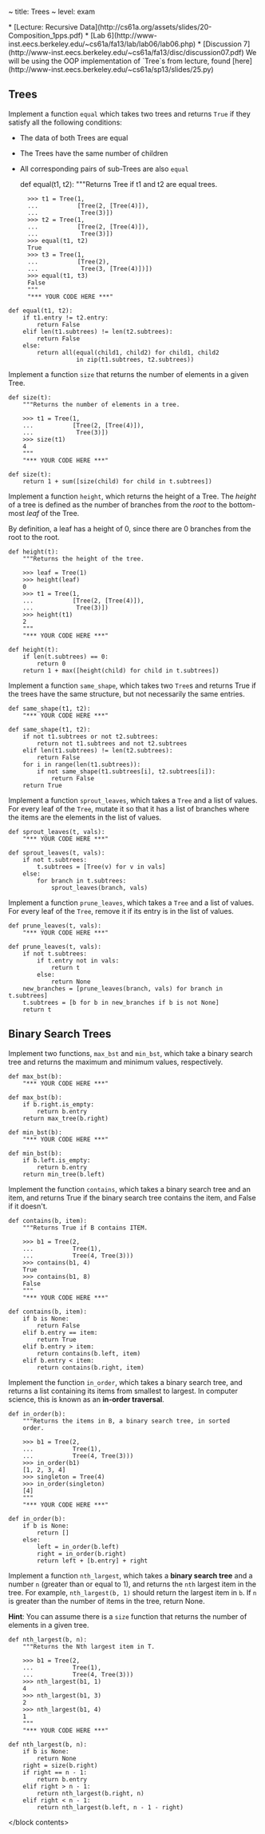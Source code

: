 ~ title: Trees
~ level: exam

<block references>
* [Lecture: Recursive Data](http://cs61a.org/assets/slides/20-Composition_1pps.pdf)
* [Lab 6](http://www-inst.eecs.berkeley.edu/~cs61a/fa13/lab/lab06/lab06.php)
* [Discussion 7](http://www-inst.eecs.berkeley.edu/~cs61a/fa13/disc/discussion07.pdf)
</block references>

<block notes>
We will be using the OOP implementation of `Tree`s from lecture,
found
[here](http://www-inst.eecs.berkeley.edu/~cs61a/sp13/slides/25.py)
</block notes>

<block contents>

Trees
-----

<question>

Implement a function `equal` which takes two trees and returns `True`
if they satisfy all the following conditions:

* The data of both Trees are equal
* The Trees have the same number of children
* All corresponding pairs of sub-Trees are also `equal`

    def equal(t1, t2):
        """Returns Tree if t1 and t2 are equal trees.

        >>> t1 = Tree(1,
        ...           [Tree(2, [Tree(4)]),
        ...            Tree(3)])
        >>> t2 = Tree(1,
        ...           [Tree(2, [Tree(4)]),
        ...            Tree(3)])
        >>> equal(t1, t2)
        True
        >>> t3 = Tree(1,
        ...           [Tree(2),
        ...            Tree(3, [Tree(4)])])
        >>> equal(t1, t3)
        False
        """
        "*** YOUR CODE HERE ***"

<solution>

    def equal(t1, t2):
        if t1.entry != t2.entry:
            return False
        elif len(t1.subtrees) != len(t2.subtrees):
            return False
        else:
            return all(equal(child1, child2) for child1, child2
                       in zip(t1.subtrees, t2.subtrees))

</solution>

<question>

Implement a function `size` that returns the number of elements in a
given Tree.

    def size(t):
        """Returns the number of elements in a tree.

        >>> t1 = Tree(1,
        ...           [Tree(2, [Tree(4)]),
        ...            Tree(3)])
        >>> size(t1)
        4
        """
        "*** YOUR CODE HERE ***"

<solution>

    def size(t):
        return 1 + sum([size(child) for child in t.subtrees])

</solution>

<question>

Implement a function `height`, which returns the height of a Tree. The
*height* of a tree is defined as the number of branches from the
*root* to the bottom-most *leaf* of the Tree.

By definition, a leaf has a height of 0, since there are 0 branches
from the root to the root.

    def height(t):
        """Returns the height of the tree.

        >>> leaf = Tree(1)
        >>> height(leaf)
        0
        >>> t1 = Tree(1,
        ...           [Tree(2, [Tree(4)]),
        ...            Tree(3)])
        >>> height(t1)
        2
        """
        "*** YOUR CODE HERE ***"

<solution>

    def height(t):
        if len(t.subtrees) == 0:
            return 0
        return 1 + max([height(child) for child in t.subtrees])

</solution>

<question>

Implement a function `same_shape`, which takes two `Tree`s and returns
True if the trees have the same structure, but not necessarily the same
entries.

    def same_shape(t1, t2):
        "*** YOUR CODE HERE ***"

<solution>

    def same_shape(t1, t2):
        if not t1.subtrees or not t2.subtrees:
            return not t1.subtrees and not t2.subtrees
        elif len(t1.subtrees) != len(t2.subtrees):
            return False
        for i in range(len(t1.subtrees)):
            if not same_shape(t1.subtrees[i], t2.subtrees[i]):
                return False
        return True

</solution>

<question>

Implement a function `sprout_leaves`, which takes a `Tree` and a list
of values. For every leaf of the `Tree`, mutate it so that it has a
list of branches where the items are the elements in the list of
values.

    def sprout_leaves(t, vals):
        "*** YOUR CODE HERE ***"

<solution>

    def sprout_leaves(t, vals):
        if not t.subtrees:
            t.subtrees = [Tree(v) for v in vals]
        else:
            for branch in t.subtrees:
                sprout_leaves(branch, vals)

</solution>

<question>

Implement a function `prune_leaves`, which takes a `Tree` and a list
of values. For every leaf of the `Tree`, remove it if its entry is in
the list of values.

    def prune_leaves(t, vals):
        "*** YOUR CODE HERE ***"

<solution>

    def prune_leaves(t, vals):
        if not t.subtrees:
            if t.entry not in vals:
                return t
            else:
                return None
        new_branches = [prune_leaves(branch, vals) for branch in t.subtrees]
        t.subtrees = [b for b in new_branches if b is not None]
        return t

</solution>

Binary Search Trees
-------------------

<question>

Implement two functions, `max_bst` and `min_bst`, which take a binary
search tree and returns the maximum and minimum values, respectively.

    def max_bst(b):
        "*** YOUR CODE HERE ***"

<solution>

    def max_bst(b):
        if b.right.is_empty:
            return b.entry
        return max_tree(b.right)

</solution>

    def min_bst(b):
        "*** YOUR CODE HERE ***"

<solution>

    def min_bst(b):
        if b.left.is_empty:
            return b.entry
        return min_tree(b.left)

</solution>

<!---

<question>

Implement a function `valid_bst`, which takes a Tree object and
determines if it is a valid **binary search tree**. If the Tree is a
valid BST, then return True; if it is invalid, return False.

**Hint**: Recall that a binary search tree is a binary Tree, with these
added constraints:

* Every item in the left branch must be less than the entry
* Every item in the right branch must be greater than the entry

You may assume two functions, `max_tree` and `min_tree` are already
defined.

    def valid_bst(b):
        """If B is a valid BST, return True; else return False.

        >>> b1 = Tree(2,
        ...           Tree(1),
        ...           Tree(4, Tree(3)))
        >>> valid_bst(b1)
        True
        >>> invalid = Tree(2,
        ...                Tree(3),
        ...                Tree(4))
        >>> valid_bst(invalid)
        False
        """
        "*** YOUR CODE HERE ***"

<solution>

    def valid_bst(b):
        """The solution could be a lot more concise, but is written out
        to be clearer."""
        if b is None:
            return True
        elif not valid_bst(b.left) or not valid_bst(b.right):
            return False
        elif b.left and max_tree(b.left) >= t.entry:
            return False
        elif b.right and min_tree(b.right) <= t.entry:
            return False
        else:
            return True

</solution>

-->

<question>

Implement the function `contains`, which takes a binary search tree and
an item, and returns True if the binary search tree contains the item,
and False if it doesn't.

    def contains(b, item):
        """Returns True if B contains ITEM.

        >>> b1 = Tree(2,
        ...           Tree(1),
        ...           Tree(4, Tree(3)))
        >>> contains(b1, 4)
        True
        >>> contains(b1, 8)
        False
        """
        "*** YOUR CODE HERE ***"

<solution>

    def contains(b, item):
        if b is None:
            return False
        elif b.entry == item:
            return True
        elif b.entry > item:
            return contains(b.left, item)
        elif b.entry < item:
            return contains(b.right, item)

</solution>

<question>

Implement the function `in_order`, which takes a binary search tree,
and returns a list containing its items from smallest to largest. In
computer science, this is known as an **in-order traversal**.

    def in_order(b):
        """Returns the items in B, a binary search tree, in sorted
        order.

        >>> b1 = Tree(2,
        ...           Tree(1),
        ...           Tree(4, Tree(3)))
        >>> in_order(b1)
        [1, 2, 3, 4]
        >>> singleton = Tree(4)
        >>> in_order(singleton)
        [4]
        """
        "*** YOUR CODE HERE ***"

<solution>

    def in_order(b):
        if b is None:
            return []
        else:
            left = in_order(b.left)
            right = in_order(b.right)
            return left + [b.entry] + right

</solution>

<question>

Implement a function `nth_largest`, which takes a **binary search
tree** and a number `n` (greater than or equal to 1), and returns the
`nth` largest item in the tree. For example, `nth_largest(b, 1)` should
return the largest item in `b`. If `n` is greater than the number of
items in the tree, return None.

**Hint**: You can assume there is a `size` function that returns the
number of elements in a given tree.

    def nth_largest(b, n):
        """Returns the Nth largest item in T.

        >>> b1 = Tree(2,
        ...           Tree(1),
        ...           Tree(4, Tree(3)))
        >>> nth_largest(b1, 1)
        4
        >>> nth_largest(b1, 3)
        2
        >>> nth_largest(b1, 4)
        1
        """
        "*** YOUR CODE HERE ***"

<solution>

    def nth_largest(b, n):
        if b is None:
            return None
        right = size(b.right)
        if right == n - 1:
            return b.entry
        elif right > n - 1:
            return nth_largest(b.right, n)
        elif right < n - 1:
            return nth_largest(b.left, n - 1 - right)

</solution>

</block contents>
